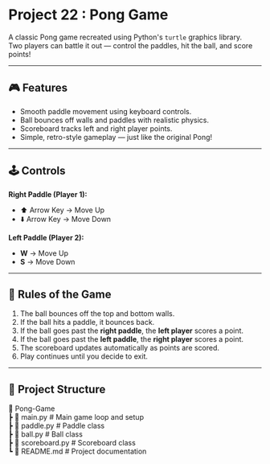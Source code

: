 # Project 22 : Pong Game

A classic Pong game recreated using Python's `turtle` graphics library.  
Two players can battle it out — control the paddles, hit the ball, and score points!  

---

## 🎮 Features
- Smooth paddle movement using keyboard controls.
- Ball bounces off walls and paddles with realistic physics.
- Scoreboard tracks left and right player points.
- Simple, retro-style gameplay — just like the original Pong!

---

## 🕹️ Controls
**Right Paddle (Player 1):**
- ⬆️ Arrow Key → Move Up  
- ⬇️ Arrow Key → Move Down  

**Left Paddle (Player 2):**
- **W** → Move Up  
- **S** → Move Down  

---

## 📏 Rules of the Game
1. The ball bounces off the top and bottom walls.  
2. If the ball hits a paddle, it bounces back.  
3. If the ball goes past the **right paddle**, the **left player** scores a point.  
4. If the ball goes past the **left paddle**, the **right player** scores a point.  
5. The scoreboard updates automatically as points are scored.  
6. Play continues until you decide to exit.  

---

## 📂 Project Structure
📁 Pong-Game  
 ┣ 📜 main.py         # Main game loop and setup  
 ┣ 📜 paddle.py       # Paddle class  
 ┣ 📜 ball.py         # Ball class  
 ┣ 📜 scoreboard.py   # Scoreboard class  
 ┗ 📜 README.md       # Project documentation  
